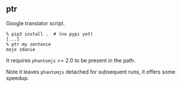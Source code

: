 ## ptr

Google translator script.

```
% pip3 install .  # (no pypi yet)
[...]
% ptr my sentence
moje zdanie
```

It requires `phantomjs` >= 2.0 to be present in the path.

Note it leaves `phantomjs` detached for subsequent runs,
it offers some speedup.
